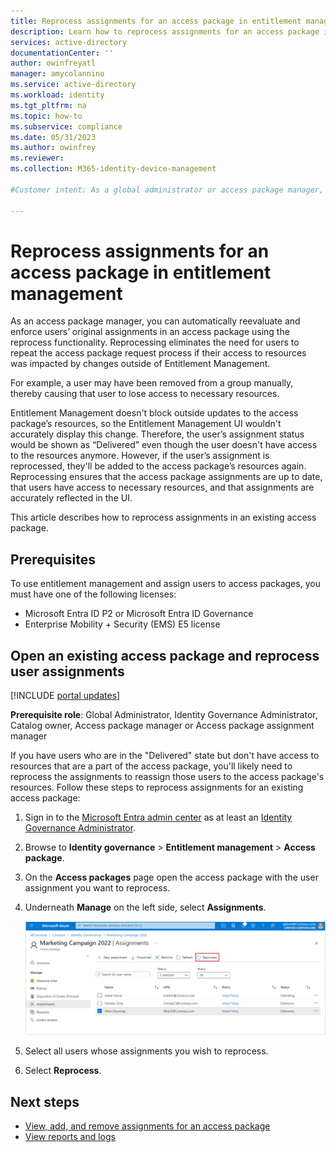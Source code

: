 ```yaml
---
title: Reprocess assignments for an access package in entitlement management
description: Learn how to reprocess assignments for an access package in entitlement management.
services: active-directory
documentationCenter: ''
author: owinfreyatl
manager: amycolannino
ms.service: active-directory
ms.workload: identity
ms.tgt_pltfrm: na
ms.topic: how-to
ms.subservice: compliance
ms.date: 05/31/2023
ms.author: owinfrey
ms.reviewer: 
ms.collection: M365-identity-device-management

#Customer intent: As a global administrator or access package manager, I want detailed information about how I can reprocess assignments for an access package in the event of a partial delivery, so that requestors have all of the resources they need to perform their job.

---
```

# Reprocess assignments for an access package in entitlement management

As an access package manager, you can automatically reevaluate and enforce users’ original assignments in an access package using the reprocess functionality. Reprocessing eliminates the need for users to repeat the access package request process if their access to resources was impacted by changes outside of Entitlement Management.

For example, a user may have been removed from a group manually, thereby causing that user to lose access to necessary resources. 

Entitlement Management doesn't block outside updates to the access package’s resources, so the Entitlement Management UI wouldn't accurately display this change. Therefore, the user’s assignment status would be shown as “Delivered” even though the user doesn't have access to the resources anymore. However, if the user’s assignment is reprocessed, they'll be added to the access package’s resources again. Reprocessing ensures that the access package assignments are up to date, that users have access to necessary resources, and that assignments are accurately reflected in the UI.

This article describes how to reprocess assignments in an existing access package.

## Prerequisites

To use entitlement management and assign users to access packages, you must have one of the following licenses:

- Microsoft Entra ID P2 or Microsoft Entra ID Governance
- Enterprise Mobility + Security (EMS) E5 license

## Open an existing access package and reprocess user assignments

[!INCLUDE [portal updates](~/includes/portal-update.md)]

**Prerequisite role**: Global Administrator, Identity Governance Administrator, Catalog owner, Access package manager or Access package assignment manager

If you have users who are in the "Delivered" state but don't have access to resources that are a part of the access package, you'll likely need to reprocess the assignments to reassign those users to the access package's resources. Follow these steps to reprocess assignments for an existing access package:

1. Sign in to the [Microsoft Entra admin center](https://entra.microsoft.com) as at least an [Identity Governance Administrator](~/identity/role-based-access-control/permissions-reference.md#identity-governance-administrator).

1. Browse to **Identity governance** > **Entitlement management** > **Access package**.

1. On the **Access packages** page open the access package with the user assignment you want to reprocess.

1. Underneath **Manage** on the left side, select **Assignments**.

    ![Entitlement management in the Microsoft Entra admin center](./media/entitlement-management-reprocess-access-package-assignments/reprocess-access-package-assignment.png)

1. Select all users whose assignments you wish to reprocess.

1. Select **Reprocess**.

## Next steps

- [View, add, and remove assignments for an access package](entitlement-management-access-package-assignments.md)
- [View reports and logs](entitlement-management-reports.md)
